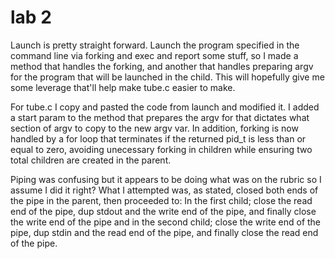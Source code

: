 # lab 2

Launch is pretty straight forward.
Launch the program specified in the command line via forking and exec and report some stuff, so I made a method that handles the forking, and another that handles preparing argv for the program that will be launched in the child. This will hopefully give me some leverage that'll help make tube.c easier to make.

For tube.c I copy and pasted the code from launch and modified it. I added a start param to the method that prepares the argv for that dictates what section of argv to copy to the new argv var. In addition, forking is now handled by a for loop that terminates if the returned pid_t is less than or equal to zero, avoiding unecessary forking in children while ensuring two total children are created in the parent.

Piping was confusing but it appears to be doing what was on the rubric so I assume I did it right?
What I attempted was, as stated, closed both ends of the pipe in the parent, then proceeded to: In the first child; close the read end of the pipe, dup stdout and the write end of the pipe, and finally close the write end of the pipe and in the second child; close the write end of the pipe, dup stdin and the read end of the pipe, and finally close the read end of the pipe.
